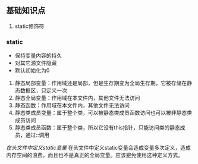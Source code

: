 ## 基础知识点

1. static修饰符


### static
* 保持变量内容的持久
* 对其它源文件隐藏
* 默认初始化为0

1. 静态局部变量：作用域还是局部，但是生存期变为全局生存期，它被存储在静态数据区，只定义一次
2. 静态全局变量：作用域在本文件内，其他文件无法访问
3. 静态函数：作用域在本文件内，其他文件无法访问
4. 静态类成员变量：属于整个类，可以被静态类成员函数访问也可以被非静态类成员访问
5. 静态类成员函数：属于整个类，所以它没有this指针，只能访问类的静态成员，通过::调用

*在头文件中定义static变量*
在头文件中定义static变量会造成变量多次定义，造成内存空间的浪费，而且也不是真正的全局变量。应该避免使用这种定义方式。
